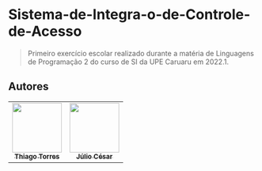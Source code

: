 # Sistema-de-Integra-o-de-Controle-de-Acesso

>Primeiro exercício escolar realizado durante a matéria de Linguagens de Programação 2 do curso de SI da UPE Caruaru em 2022.1.

## Autores

<!-- ALL-CONTRIBUTORS-LIST:START - Do not remove or modify this section -->
<!-- prettier-ignore-start -->
<!-- markdownlint-disable -->
<table>
  <tr>
    <td align="center"><a href="https://github.com/AkiraTorres"><img src="https://github.com/AkiraTorres.png" width="100px;" alt=""/><br /><sub><b>Thiago Torres</b></sub></a></td>
    <td align="center"><a href="https://github.com/AsTunO"><img src="https://github.com/AsTunO.png" width="100px;" alt=""/><br /><sub><b>Júlio César</b></sub></td>
  </tr>
</table>

<!-- markdownlint-enable -->
<!-- prettier-ignore-end -->

<!-- ALL-CONTRIBUTORS-LIST:END -->
